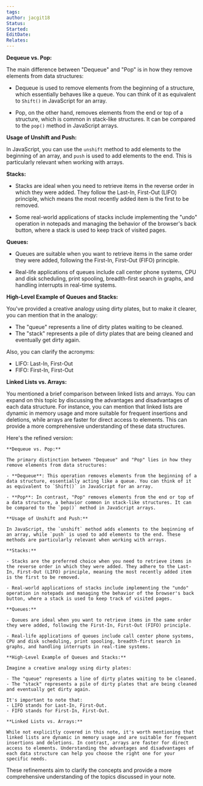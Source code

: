 ```yaml
---
tags: 
author: jacgit18
Status: 
Started: 
EditDate: 
Relates:
---
```



**Dequeue vs. Pop:**

The main difference between "Dequeue" and "Pop" is in how they remove elements from data structures:

- Dequeue is used to remove elements from the beginning of a structure, which essentially behaves like a queue. You can think of it as equivalent to `Shift()` in JavaScript for an array.

- Pop, on the other hand, removes elements from the end or top of a structure, which is common in stack-like structures. It can be compared to the `pop()` method in JavaScript arrays.

**Usage of Unshift and Push:**

In JavaScript, you can use the `unshift` method to add elements to the beginning of an array, and `push` is used to add elements to the end. This is particularly relevant when working with arrays.

**Stacks:**

- Stacks are ideal when you need to retrieve items in the reverse order in which they were added. They follow the Last-In, First-Out (LIFO) principle, which means the most recently added item is the first to be removed.

- Some real-world applications of stacks include implementing the "undo" operation in notepads and managing the behavior of the browser's back button, where a stack is used to keep track of visited pages.

**Queues:**

- Queues are suitable when you want to retrieve items in the same order they were added, following the First-In, First-Out (FIFO) principle.

- Real-life applications of queues include call center phone systems, CPU and disk scheduling, print spooling, breadth-first search in graphs, and handling interrupts in real-time systems.

**High-Level Example of Queues and Stacks:**

You've provided a creative analogy using dirty plates, but to make it clearer, you can mention that in the analogy:
- The "queue" represents a line of dirty plates waiting to be cleaned.
- The "stack" represents a pile of dirty plates that are being cleaned and eventually get dirty again.

Also, you can clarify the acronyms:
- LIFO: Last-In, First-Out
- FIFO: First-In, First-Out

**Linked Lists vs. Arrays:**

You mentioned a brief comparison between linked lists and arrays. You can expand on this topic by discussing the advantages and disadvantages of each data structure. For instance, you can mention that linked lists are dynamic in memory usage and more suitable for frequent insertions and deletions, while arrays are faster for direct access to elements. This can provide a more comprehensive understanding of these data structures.

Here's the refined version:

```
**Dequeue vs. Pop:**

The primary distinction between "Dequeue" and "Pop" lies in how they remove elements from data structures:

- **Dequeue**: This operation removes elements from the beginning of a data structure, essentially acting like a queue. You can think of it as equivalent to `Shift()` in JavaScript for an array.

- **Pop**: In contrast, "Pop" removes elements from the end or top of a data structure, a behavior common in stack-like structures. It can be compared to the `pop()` method in JavaScript arrays.

**Usage of Unshift and Push:**

In JavaScript, the `unshift` method adds elements to the beginning of an array, while `push` is used to add elements to the end. These methods are particularly relevant when working with arrays.

**Stacks:**

- Stacks are the preferred choice when you need to retrieve items in the reverse order in which they were added. They adhere to the Last-In, First-Out (LIFO) principle, meaning the most recently added item is the first to be removed.

- Real-world applications of stacks include implementing the "undo" operation in notepads and managing the behavior of the browser's back button, where a stack is used to keep track of visited pages.

**Queues:**

- Queues are ideal when you want to retrieve items in the same order they were added, following the First-In, First-Out (FIFO) principle.

- Real-life applications of queues include call center phone systems, CPU and disk scheduling, print spooling, breadth-first search in graphs, and handling interrupts in real-time systems.

**High-Level Example of Queues and Stacks:**

Imagine a creative analogy using dirty plates: 

- The "queue" represents a line of dirty plates waiting to be cleaned.
- The "stack" represents a pile of dirty plates that are being cleaned and eventually get dirty again.

It's important to note that:
- LIFO stands for Last-In, First-Out.
- FIFO stands for First-In, First-Out.

**Linked Lists vs. Arrays:**

While not explicitly covered in this note, it's worth mentioning that linked lists are dynamic in memory usage and are suitable for frequent insertions and deletions. In contrast, arrays are faster for direct access to elements. Understanding the advantages and disadvantages of each data structure can help you choose the right one for your specific needs.
```

These refinements aim to clarify the concepts and provide a more comprehensive understanding of the topics discussed in your note.